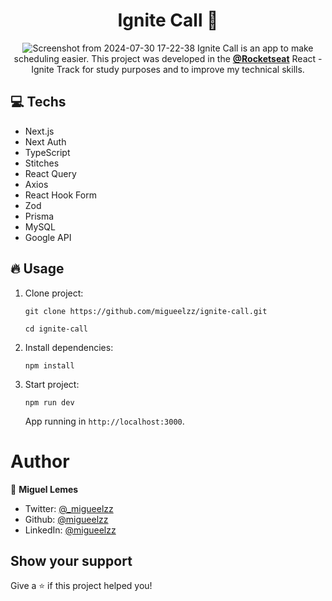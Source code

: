 <div align="center">
  <h1>Ignite Call 📌</h1>

  ![Screenshot from 2024-07-30 17-22-38](https://github.com/user-attachments/assets/68b21138-48b2-40b5-8b18-b2a60b642b58)
  Ignite Call is an app to make scheduling easier. This project was developed in the **[@Rocketseat](https://www.rocketseat.com.br/)** React - Ignite Track for study purposes and to improve my technical skills.
</div>

## 💻 Techs

- Next.js
- Next Auth
- TypeScript
- Stitches
- React Query
- Axios
- React Hook Form
- Zod
- Prisma
- MySQL
- Google API


## 🔥 Usage

1. Clone project:
   ```
   git clone https://github.com/migueelzz/ignite-call.git

   cd ignite-call
   ```
2. Install dependencies:
   ```
   npm install
   ```
3. Start project:
   ```
   npm run dev
   ```
   App running in `http://localhost:3000`.

# Author

👤 **Miguel Lemes**

- Twitter: [@_migueelzz](https://x.com/_migueelzz)
- Github: [@migueelzz](https://github.com/migueelzz)
- LinkedIn: [@migueelzz](https://www.linkedin.com/in/migueelzz/)

## Show your support

Give a ⭐️ if this project helped you!
